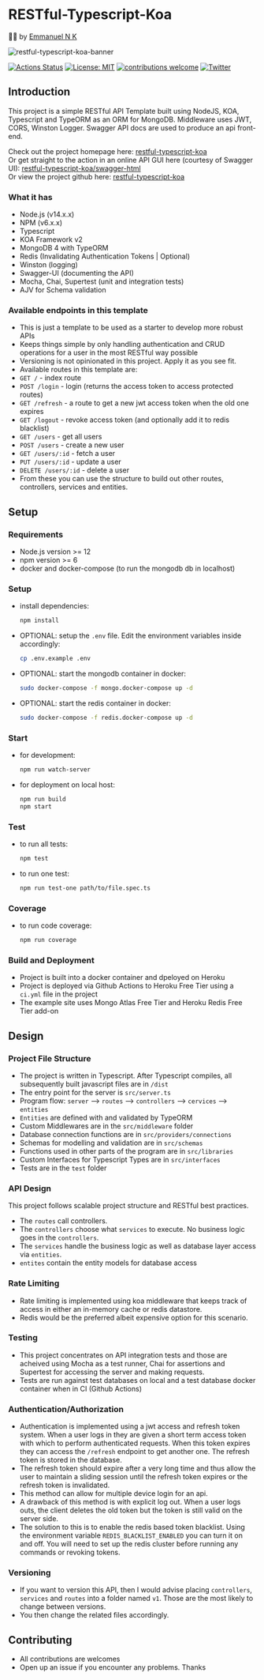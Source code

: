# RESTful-Typescript-Koa

👷🏿 by [Emmanuel N K](https://www.github.com/emmanuelnk) 

![restful-typescript-koa-banner](https://user-images.githubusercontent.com/19330930/99025165-296f7780-25a3-11eb-8c38-e17cca2725df.jpg)

[![Actions Status](https://github.com/emmanuelnk/restful-typescript-koa/workflows/build/badge.svg)](https://github.com/emmanuelnk/restful-typescript-koa/actions)
[![License: MIT](https://img.shields.io/badge/License-MIT-yellow.svg)](https://opensource.org/licenses/MIT)
[![contributions welcome](https://img.shields.io/badge/contributions-welcome-brightgreen.svg?style=flat)](https://github.com/dwyl/esta/issues)
[![Twitter](https://img.shields.io/twitter/follow/emmanuel_n_k?style=social)](https://twitter.com/emmanuel_n_k)



## Introduction

This project is a simple RESTful API Template built using NodeJS, KOA, Typescript and TypeORM as an ORM for MongoDB. Middleware uses JWT, CORS, Winston Logger. Swagger API docs are used to produce an api front-end.  

Check out the project homepage here: [restful-typescript-koa](https://restful-typescript-koa.herokuapp.com)   
Or get straight to the action in an online API GUI here (courtesy of Swagger UI): [restful-typescript-koa/swagger-html](https://restful-typescript-koa.herokuapp.com/swagger-html)    
Or view the project github here: [restful-typescript-koa](https://github.com/emmanuelnk/restful-typescript-koa)   

### What it has
- Node.js (v14.x.x)
- NPM (v6.x.x) 
- Typescript
- KOA Framework v2
- MongoDB 4 with TypeORM
- Redis (Invalidating Authentication Tokens | Optional)
- Winston (logging)
- Swagger-UI (documenting the API)
- Mocha, Chai, Supertest (unit and integration tests)
- AJV for Schema validation

### Available endpoints in this template
- This is just a template to be used as a starter to develop more robust APIs
- Keeps things simple by only handling authentication and CRUD operations for a user in the most RESTful way possible
- Versioning is not opinionated in this project. Apply it as you see fit.
- Available routes in this template are:
- `GET /` - index route
- `POST /login` - login (returns the access token to access protected routes)
- `GET /refresh` - a route to get a new jwt access token when the old one expires
- `GET /logout` - revoke access token (and optionally add it to redis blacklist)
- `GET /users` - get all users
- `POST /users` - create a new user
- `GET /users/:id` - fetch a user
- `PUT /users/:id` - update a user
- `DELETE /users/:id` - delete a user
- From these you can use the structure to build out other routes, controllers, services and entities.

## Setup

### Requirements
- Node.js version >= 12
- npm version >= 6
- docker and docker-compose (to run the mongodb db in localhost)

### Setup
- install dependencies:
  ```bash
  npm install
  ```
- OPTIONAL: setup the `.env` file. Edit the environment variables inside accordingly:
  ```bash
  cp .env.example .env
  ```
- OPTIONAL: start the mongodb container in docker:
  ```bash
  sudo docker-compose -f mongo.docker-compose up -d
  ```

- OPTIONAL: start the redis container in docker:
  ```bash
  sudo docker-compose -f redis.docker-compose up -d
  ```
### Start

- for development:
  ```bash
  npm run watch-server
  ```
- for deployment on local host:
  ```bash
  npm run build
  npm start
  ```
### Test
- to run all tests:
  ```bash
  npm test
  ```
- to run one test:
  ```bash
  npm run test-one path/to/file.spec.ts
  ```
### Coverage
- to run code coverage:
  ```bash
  npm run coverage
  ```

### Build and Deployment
- Project is built into a docker container and dpeloyed on Heroku
- Project is deployed via Github Actions to Heroku Free Tier using a `ci.yml` file in the project
- The example site uses Mongo Atlas Free Tier and Heroku Redis Free Tier add-on

## Design

### Project File Structure
- The project is written in Typescript. After Typescript compiles, all subsequently built javascript files are in `/dist`
- The entry point for the server is `src/server.ts`
- Program flow: `server` --> `routes` --> `controllers` --> `cervices` --> `entities`
- `Entities` are defined with and validated by TypeORM
- Custom Middlewares are in the `src/middleware` folder
- Database connection functions are in `src/providers/connections`
- Schemas for modelling and validation are in `src/schemas`
- Functions used in other parts of the program are in `src/libraries`
- Custom Interfaces for Typescript Types are in `src/interfaces` 
- Tests are in the `test` folder

### API Design
This project follows scalable project structure and RESTful best practices.

- The `routes` call controllers.
- The `controllers` choose what `services` to execute. No business logic goes in the `controllers`.
- The `services` handle the business logic as well as database layer access via `entities`.
- `entites` contain the entity models for database access
  
### Rate Limiting
- Rate limiting is implemented using koa middleware that keeps track of access in either an in-memory cache or redis datastore. 
- Redis would be the preferred albeit expensive option for this scenario.

### Testing
- This project concentrates on API integration tests and those are acheived using Mocha as a test runner, Chai for assertions and Supertest for accessing the server and making requests.
- Tests are run against test databases on local and a test database docker container when in CI (Github Actions)

### Authentication/Authorization
- Authentication is implemented using a jwt access and refresh token system. When a user logs in they are given a short term access token with which to perform authenticated requests. When this token expires they can access the `/refresh` endpoint to get another one. The refresh token is stored in the database. 
- The refresh token should expire after a very long time and thus allow the user to maintain a sliding session until the refresh token expires or the refresh token is invalidated.
- This method can allow for multiple device login for an api.
- A drawback of this method is with explicit log out. When a user logs outs, the client deletes the old token but the token is still valid on the server side.
- The solution to this is to enable the redis based token blacklist. Using the environment variable `REDIS_BLACKLIST_ENABLED` you can turn it on and off. You will need to set up the redis cluster before running any commands or revoking tokens.

### Versioning
- If you want to version this API, then I would advise placing `controllers`, `services` and `routes` into a folder named `v1`. Those are the most likely to change between versions. 
- You then change the related files accordingly.

## Contributing
- All contributions are welcomes
- Open up an issue if you encounter any problems. Thanks




  



